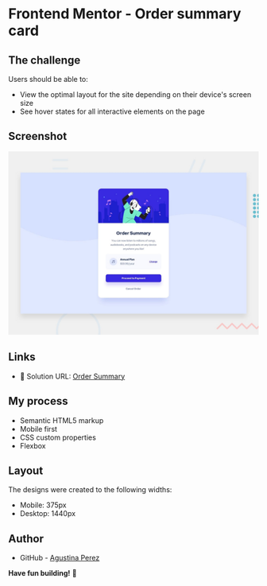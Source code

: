 # Frontend Mentor - Order summary card

## The challenge
Users should be able to:

- View the optimal layout for the site depending on their device's screen size
- See hover states for all interactive elements on the page

## Screenshot
![Design preview for the Order summary card coding challenge](./design/desktop-preview.jpg)

## Links 
- 📌 Solution URL: [Order Summary](https://gemmaceous-compasse.000webhostapp.com/Order-summary/index.html#)

## My process

- Semantic HTML5 markup
- Mobile first
- CSS custom properties
- Flexbox 

## Layout

The designs were created to the following widths:
- Mobile: 375px
- Desktop: 1440px

## Author

- GitHub - [Agustina Perez](https://github.com/AguuusPerez)

**Have fun building!** 🚀
